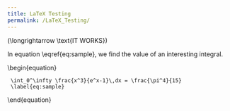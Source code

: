 ```yaml
---
title: LaTeX Testing
permalink: /LaTeX_Testing/
---
```


\(\longrightarrow \text{IT WORKS}\)

In equation \\eqref{eq:sample}, we find the value of an interesting integral.

\\begin{equation}

` \int_0^\infty \frac{x^3}{e^x-1}\,dx = \frac{\pi^4}{15}`
` \label{eq:sample}`

\\end{equation}
